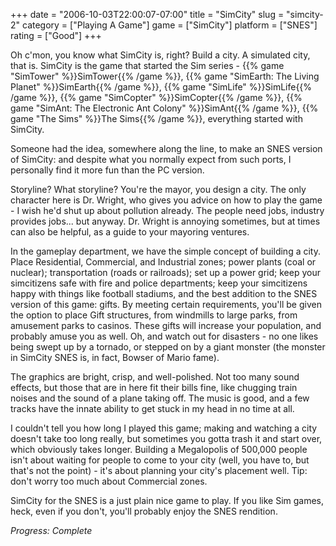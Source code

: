 +++
date = "2006-10-03T22:00:07-07:00"
title = "SimCity"
slug = "simcity-2"
category = ["Playing A Game"]
game = ["SimCity"]
platform = ["SNES"]
rating = ["Good"]
+++

Oh c'mon, you know what SimCity is, right? Build a city. A simulated city, that is. SimCity is the game that started the Sim series - {{% game "SimTower" %}}SimTower{{% /game %}}, {{% game "SimEarth: The Living Planet" %}}SimEarth{{% /game %}}, {{% game "SimLife" %}}SimLife{{% /game %}}, {{% game "SimCopter" %}}SimCopter{{% /game %}}, {{% game "SimAnt: The Electronic Ant Colony" %}}SimAnt{{% /game %}}, {{% game "The Sims" %}}The Sims{{% /game %}}, everything started with SimCity.

Someone had the idea, somewhere along the line, to make an SNES version of SimCity: and despite what you normally expect from such ports, I personally find it more fun than the PC version.

Storyline? What storyline? You're the mayor, you design a city. The only character here is Dr. Wright, who gives you advice on how to play the game - I wish he'd shut up about pollution already. The people need jobs, industry provides jobs... but anyway. Dr. Wright is annoying sometimes, but at times can also be helpful, as a guide to your mayoring ventures.

In the gameplay department, we have the simple concept of building a city. Place Residential, Commercial, and Industrial zones; power plants (coal or nuclear); transportation (roads or railroads); set up a power grid; keep your simcitizens safe with fire and police departments; keep your simcitizens happy with things like football stadiums, and the best addition to the SNES version of this game: gifts. By meeting certain requirements, you'll be given the option to place Gift structures, from windmills to large parks, from amusement parks to casinos. These gifts will increase your population, and probably amuse you as well. Oh, and watch out for disasters - no one likes being swept up by a tornado, or stepped on by a giant monster (the monster in SimCity SNES is, in fact, Bowser of Mario fame).

The graphics are bright, crisp, and well-polished. Not too many sound effects, but those that are in here fit their bills fine, like chugging train noises and the sound of a plane taking off. The music is good, and a few tracks have the innate ability to get stuck in my head in no time at all.

I couldn't tell you how long I played this game; making and watching a city doesn't take too long really, but sometimes you gotta trash it and start over, which obviously takes longer. Building a Megalopolis of 500,000 people isn't about waiting for people to come to your city (well, you have to, but that's not the point) - it's about planning your city's placement well. Tip: don't worry too much about Commercial zones.

SimCity for the SNES is a just plain nice game to play. If you like Sim games, heck, even if you don't, you'll probably enjoy the SNES rendition.

<i>Progress: Complete</i>
